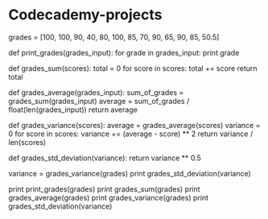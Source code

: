 # Codecademy-projects
grades = [100, 100, 90, 40, 80, 100, 85, 70, 90, 65, 90, 85, 50.5]

def print_grades(grades_input):
  for grade in grades_input:
    print grade

def grades_sum(scores):
  total = 0
  for score in scores: 
    total += score
  return total
    
def grades_average(grades_input):
  sum_of_grades = grades_sum(grades_input)
  average = sum_of_grades / float(len(grades_input))
  return average


def grades_variance(scores):
  average = grades_average(scores)
  variance = 0
  for score in scores:
    variance += (average - score) ** 2
  return variance / len(scores)


def grades_std_deviation(variance):
  return variance ** 0.5

variance = grades_variance(grades)
print grades_std_deviation(variance)

print print_grades(grades)
print grades_sum(grades)
print grades_average(grades)
print grades_variance(grades)
print grades_std_deviation(variance)
